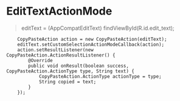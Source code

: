 # EditTextActionMode

>  editText = (AppCompatEditText) findViewById(R.id.edit_text);

        CopyPasteAction action = new CopyPasteAction(editText);
        editText.setCustomSelectionActionModeCallback(action);
        action.setResultListener(new CopyPasteAction.ActionResultListener() {
            @Override
            public void onResult(boolean success, CopyPasteAction.ActionType type, String text) {
                CopyPasteAction.ActionType actionType = type;
                String copied = text;
            }
        });

